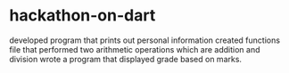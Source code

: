 # hackathon-on-dart
developed program that prints out personal information 
created functions file that performed two arithmetic operations which are addition and division
wrote a program that displayed grade based on marks.
